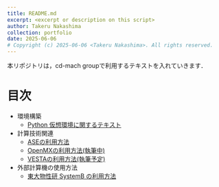 ```yaml
---
title: README.md
excerpt: <excerpt or description on this script>
author: Takeru Nakashima
collection: portfolio
date: 2025-06-06
# Copyright (c) 2025-06-06 <Takeru Nakashima>. All rights reserved.
---
```


本リポジトリは，cd-mach groupで利用するテキストを入れていきます．
# 目次
- 環境構築
    - [Python 仮想環境に関するテキスト](./doc/env4mac/environment.md)
- 計算技術関連
    - [ASEの利用方法](./doc/ase/ase.md)
    - [OpenMXの利用方法(執筆中)](./doc/openmx/openmx.md)
    - [VESTAの利用方法(執筆予定)](./doc/vesta/vesta.md)
- 外部計算機の使用方法
    - [東大物性研 SystemB の利用方法](./doc/supercom/systemb.md)

<!---
- 参考文献の共有
    - [基礎的な知識の参考図書](./doc/reference/list.md)
--->
